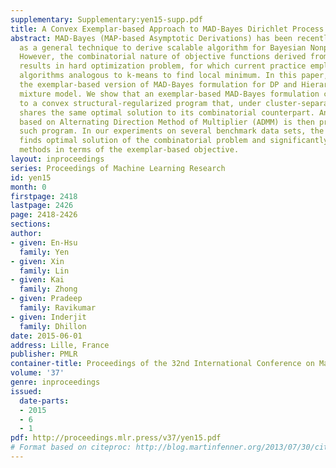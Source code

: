 ```yaml
---
supplementary: Supplementary:yen15-supp.pdf
title: A Convex Exemplar-based Approach to MAD-Bayes Dirichlet Process Mixture Models
abstract: MAD-Bayes (MAP-based Asymptotic Derivations) has been recently proposed
  as a general technique to derive scalable algorithm for Bayesian Nonparametric models.
  However, the combinatorial nature of objective functions derived from MAD-Bayes
  results in hard optimization problem, for which current practice employs heuristic
  algorithms analogous to k-means to find local minimum. In this paper, we consider
  the exemplar-based version of MAD-Bayes formulation for DP and Hierarchical DP (HDP)
  mixture model. We show that an exemplar-based MAD-Bayes formulation can be relaxed
  to a convex structural-regularized program that, under cluster-separation conditions,
  shares the same optimal solution to its combinatorial counterpart. An algorithm
  based on Alternating Direction Method of Multiplier (ADMM) is then proposed to solve
  such program. In our experiments on several benchmark data sets, the proposed method
  finds optimal solution of the combinatorial problem and significantly improves existing
  methods in terms of the exemplar-based objective.
layout: inproceedings
series: Proceedings of Machine Learning Research
id: yen15
month: 0
firstpage: 2418
lastpage: 2426
page: 2418-2426
sections: 
author:
- given: En-Hsu
  family: Yen
- given: Xin
  family: Lin
- given: Kai
  family: Zhong
- given: Pradeep
  family: Ravikumar
- given: Inderjit
  family: Dhillon
date: 2015-06-01
address: Lille, France
publisher: PMLR
container-title: Proceedings of the 32nd International Conference on Machine Learning
volume: '37'
genre: inproceedings
issued:
  date-parts:
  - 2015
  - 6
  - 1
pdf: http://proceedings.mlr.press/v37/yen15.pdf
# Format based on citeproc: http://blog.martinfenner.org/2013/07/30/citeproc-yaml-for-bibliographies/
---
```

